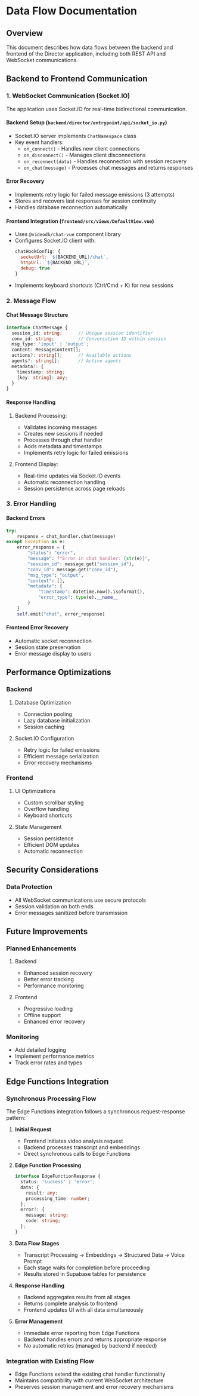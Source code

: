 # Data Flow Documentation

## Overview
This document describes how data flows between the backend and frontend of the Director application, including both REST API and WebSocket communications.

## Backend to Frontend Communication

### 1. WebSocket Communication (Socket.IO)
The application uses Socket.IO for real-time bidirectional communication.

#### Backend Setup (`backend/director/entrypoint/api/socket_io.py`)
- Socket.IO server implements `ChatNamespace` class
- Key event handlers:
  - `on_connect()` - Handles new client connections
  - `on_disconnect()` - Manages client disconnections
  - `on_reconnect(data)` - Handles reconnection with session recovery
  - `on_chat(message)` - Processes chat messages and returns responses

#### Error Recovery
- Implements retry logic for failed message emissions (3 attempts)
- Stores and recovers last responses for session continuity
- Handles database reconnection automatically

#### Frontend Integration (`frontend/src/views/DefaultView.vue`)
- Uses `@videodb/chat-vue` component library
- Configures Socket.IO client with:
  ```javascript
  chatHookConfig: {
    socketUrl: `${BACKEND_URL}/chat`,
    httpUrl: `${BACKEND_URL}`,
    debug: true
  }
  ```
- Implements keyboard shortcuts (Ctrl/Cmd + K) for new sessions

### 2. Message Flow

#### Chat Message Structure
```typescript
interface ChatMessage {
  session_id: string;      // Unique session identifier
  conv_id: string;         // Conversation ID within session
  msg_type: 'input' | 'output';
  content: MessageContent[];
  actions?: string[];      // Available actions
  agents?: string[];       // Active agents
  metadata?: {
    timestamp: string;
    [key: string]: any;
  }
}
```

#### Response Handling
1. Backend Processing:
   - Validates incoming messages
   - Creates new sessions if needed
   - Processes through chat handler
   - Adds metadata and timestamps
   - Implements retry logic for failed emissions

2. Frontend Display:
   - Real-time updates via Socket.IO events
   - Automatic reconnection handling
   - Session persistence across page reloads

### 3. Error Handling

#### Backend Errors
```python
try:
    response = chat_handler.chat(message)
except Exception as e:
    error_response = {
        "status": "error",
        "message": f"Error in chat handler: {str(e)}",
        "session_id": message.get("session_id"),
        "conv_id": message.get("conv_id"),
        "msg_type": "output",
        "content": [],
        "metadata": {
            "timestamp": datetime.now().isoformat(),
            "error_type": type(e).__name__
        }
    }
    self.emit("chat", error_response)
```

#### Frontend Error Recovery
- Automatic socket reconnection
- Session state preservation
- Error message display to users

## Performance Optimizations

### Backend
1. Database Optimization
   - Connection pooling
   - Lazy database initialization
   - Session caching

2. Socket.IO Configuration
   - Retry logic for failed emissions
   - Efficient message serialization
   - Error recovery mechanisms

### Frontend
1. UI Optimizations
   - Custom scrollbar styling
   - Overflow handling
   - Keyboard shortcuts

2. State Management
   - Session persistence
   - Efficient DOM updates
   - Automatic reconnection

## Security Considerations

### Data Protection
- All WebSocket communications use secure protocols
- Session validation on both ends
- Error messages sanitized before transmission

## Future Improvements

### Planned Enhancements
1. Backend
   - Enhanced session recovery
   - Better error tracking
   - Performance monitoring

2. Frontend
   - Progressive loading
   - Offline support
   - Enhanced error recovery

### Monitoring
- Add detailed logging
- Implement performance metrics
- Track error rates and types

## Edge Functions Integration

### Synchronous Processing Flow
The Edge Functions integration follows a synchronous request-response pattern:

1. **Initial Request**
   - Frontend initiates video analysis request
   - Backend processes transcript and embeddings
   - Direct synchronous calls to Edge Functions

2. **Edge Function Processing**
   ```typescript
   interface EdgeFunctionResponse {
     status: 'success' | 'error';
     data: {
       result: any;
       processing_time: number;
     };
     error?: {
       message: string;
       code: string;
     };
   }
   ```

3. **Data Flow Stages**
   - Transcript Processing → Embeddings → Structured Data → Voice Prompt
   - Each stage waits for completion before proceeding
   - Results stored in Supabase tables for persistence

4. **Response Handling**
   - Backend aggregates results from all stages
   - Returns complete analysis to frontend
   - Frontend updates UI with all data simultaneously

5. **Error Management**
   - Immediate error reporting from Edge Functions
   - Backend handles errors and returns appropriate response
   - No automatic retries (managed by backend if needed)

### Integration with Existing Flow
- Edge Functions extend the existing chat handler functionality
- Maintains compatibility with current WebSocket architecture
- Preserves session management and error recovery mechanisms 